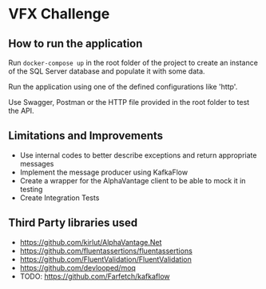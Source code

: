 # VFX Challenge

## How to run the application
Run 
``
docker-compose up
``
in the root folder of the project to create an instance of the SQL Server database and populate it with some data.

Run the application using one of the defined configurations like 'http'.

Use Swagger, Postman or the HTTP file provided in the root folder to test the API.

## Limitations and Improvements
* Use internal codes to better describe exceptions and return appropriate messages
* Implement the message producer using KafkaFlow
* Create a wrapper for the AlphaVantage client to be able to mock it in testing
* Create Integration Tests

## Third Party libraries used

* https://github.com/kirlut/AlphaVantage.Net
* https://github.com/fluentassertions/fluentassertions
* https://github.com/FluentValidation/FluentValidation
* https://github.com/devlooped/moq
* TODO: https://github.com/Farfetch/kafkaflow
